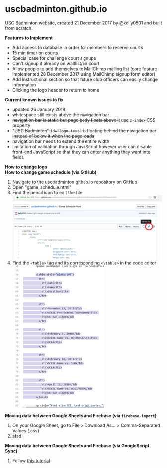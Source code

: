# uscbadminton.github.io
USC Badminton website, created 21 December 2017 by @kelly0501 and built from scratch.

**Features to Implement**
- Add access to database in order for members to reserve courts
- 15 min timer on courts
- Special case for challenge court signups
- Can't signup if already on waitlist/on court
- Allow people to add themselves to MailChimp mailing list (core feature implemented 28 December 2017 using MailChimp signup form editor)
- Add instructional section so that future club officers can easily change information
- Clicking the logo header to return to home

**Current known issues to fix**  
- updated 26 January 2018
- ~~whitespace still exists above the navigation bar~~
- ~~navigation bar is static but page body floats above it~~ use `z-index` CSS property
- ~~"USC Badminton" `id="logo_text"` is floating behind the navigation bar instead of below it when the page loads~~
- navigation bar needs to extend the entire width
- limitation of validation through JavaScript however user can disable front-end JavaScript so that they can enter anything they want into fields

**How to change logo**  
**How to change game schedule (via GitHub)** 
1. Navigate to the uscbadminton.github.io repository on GitHub 
2. Open "game_schedule.html"
3. Find the pencil icon to edit the file  
![Edit game schedule](instructional/game_schedule3.png)
4. Find the `<table>` tag and its corresponding `<\table>` in the code editor  
![Schedule table tag](instructional/game_schedule4.png)

**Moving data between Google Sheets and Firebase (via `firebase-import`)**
1. On your Google Sheet, go to File > Download As... > Comma-Separated Values (.csv)
2. sfsd

**Moving data between Google Sheets and Firebase (via GoogleScript Sync)**
1. Follow [this tutorial](https://www.sohamkamani.com/blog/2017/03/09/sync-data-between-google-sheets-and-firebase/)

